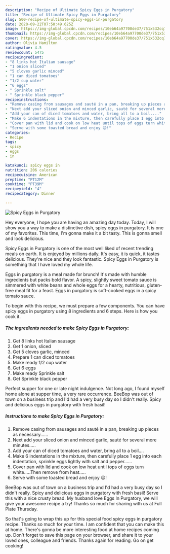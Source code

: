 ```yaml
---
description: "Recipe of Ultimate Spicy Eggs in Purgatory"
title: "Recipe of Ultimate Spicy Eggs in Purgatory"
slug: 500-recipe-of-ultimate-spicy-eggs-in-purgatory
date: 2020-09-22T07:50:49.625Z
image: https://img-global.cpcdn.com/recipes/10eb64a97700de37/751x532cq70/spicy-eggs-in-purgatory-recipe-main-photo.jpg
thumbnail: https://img-global.cpcdn.com/recipes/10eb64a97700de37/751x532cq70/spicy-eggs-in-purgatory-recipe-main-photo.jpg
cover: https://img-global.cpcdn.com/recipes/10eb64a97700de37/751x532cq70/spicy-eggs-in-purgatory-recipe-main-photo.jpg
author: Olivia Hamilton
ratingvalue: 4.5
reviewcount: 5475
recipeingredient:
- "8 links hot Italian sausage"
- "1 onion sliced"
- "5 cloves garlic minced"
- "1 can diced tomatoes"
- "1/2 cup water"
- "6 eggs"
- " Sprinkle salt"
- " Sprinkle black pepper"
recipeinstructions:
- "Remove casing from sausages and sauté in a pan, breaking up pieces as necessary......"
- "Next add your sliced onion and minced garlic, sauté for several more minutes....."
- "Add your can of diced tomatoes and water, bring all to a boil...."
- "Make 6 indentations in the mixture, then carefully place 1 egg into each indentation, sprinkle eggs lightly with salt and pepper......"
- "Cover pan with lid and cook on low heat until tops of eggs turn white.....Then remove from heat....."
- "Serve with some toasted bread and enjoy 😉!"
categories:
- Recipe
tags:
- spicy
- eggs
- in

katakunci: spicy eggs in 
nutrition: 206 calories
recipecuisine: American
preptime: "PT12M"
cooktime: "PT39M"
recipeyield: "4"
recipecategory: Dinner

---
```



![Spicy Eggs in Purgatory](https://img-global.cpcdn.com/recipes/10eb64a97700de37/751x532cq70/spicy-eggs-in-purgatory-recipe-main-photo.jpg)

Hey everyone, I hope you are having an amazing day today. Today, I will show you a way to make a distinctive dish, spicy eggs in purgatory. It is one of my favorites. This time, I'm gonna make it a bit tasty. This is gonna smell and look delicious.

Spicy Eggs in Purgatory is one of the most well liked of recent trending meals on earth. It is enjoyed by millions daily. It's easy, it is quick, it tastes delicious. They're nice and they look fantastic. Spicy Eggs in Purgatory is something that I have loved my whole life.

Eggs in purgatory is a meal made for brunch! It&#39;s made with humble ingredients but packs bold flavor. A spicy, slightly sweet tomato sauce is simmered with white beans and whole eggs for a hearty, nutritious, gluten-free meal fit for a feast. Eggs in purgatory is soft-cooked eggs in a spicy tomato sauce.


To begin with this recipe, we must prepare a few components. You can have spicy eggs in purgatory using 8 ingredients and 6 steps. Here is how you cook it.

<!--inarticleads1-->

##### The ingredients needed to make Spicy Eggs in Purgatory:

1. Get 8 links hot Italian sausage
1. Get 1 onion, sliced
1. Get 5 cloves garlic, minced
1. Prepare 1 can diced tomatoes
1. Make ready 1/2 cup water
1. Get 6 eggs
1. Make ready  Sprinkle salt
1. Get  Sprinkle black pepper


Perfect supper for one or late night indulgence. Not long ago, I found myself home alone at supper time, a very rare occurrence. BeeBop was out of town on a business trip and I&#39;d had a very busy day so I didn&#39;t really. Spicy and delicious eggs in purgatory with fresh basil! 

<!--inarticleads2-->

##### Instructions to make Spicy Eggs in Purgatory:

1. Remove casing from sausages and sauté in a pan, breaking up pieces as necessary......
1. Next add your sliced onion and minced garlic, sauté for several more minutes.....
1. Add your can of diced tomatoes and water, bring all to a boil....
1. Make 6 indentations in the mixture, then carefully place 1 egg into each indentation, sprinkle eggs lightly with salt and pepper......
1. Cover pan with lid and cook on low heat until tops of eggs turn white.....Then remove from heat.....
1. Serve with some toasted bread and enjoy 😉!


BeeBop was out of town on a business trip and I&#39;d had a very busy day so I didn&#39;t really. Spicy and delicious eggs in purgatory with fresh basil! Serve this with a nice crusty bread. My husband love Eggs In Purgatory, we will give your awesome recipe a try! Thanks so much for sharing with us at Full Plate Thursday. 

So that's going to wrap this up for this special food spicy eggs in purgatory recipe. Thanks so much for your time. I am confident that you can make this at home. There's gonna be more interesting food at home recipes coming up. Don't forget to save this page on your browser, and share it to your loved ones, colleague and friends. Thanks again for reading. Go on get cooking!
